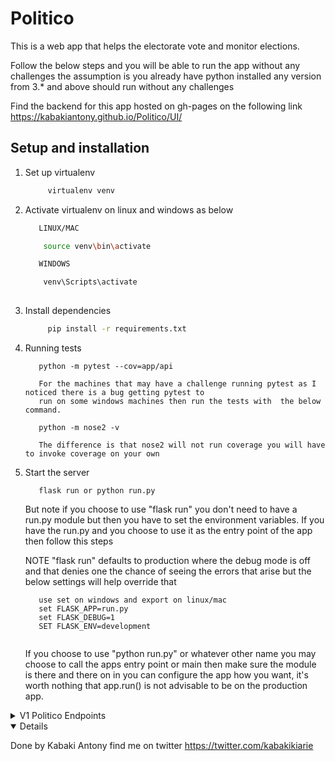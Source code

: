 # Politico
 This is a web app that helps the electorate vote and monitor elections.

 Follow the below steps and you will be able to run the app without any challenges the assumption
 is you already have python installed any version from 3.* and above should run without any challenges
 
 Find the backend for this app hosted on gh-pages on the following link https://kabakiantony.github.io/Politico/UI/

## Setup and installation

1. Set up virtualenv

   ```bash
        virtualenv venv
   ```

2. Activate virtualenv on linux and windows  as below

   ```bash
      LINUX/MAC

       source venv\bin\activate

      WINDOWS

       venv\Scripts\activate
      
   ```

3. Install dependencies

   ```bash
        pip install -r requirements.txt
   ```


4. Running tests

   ```
      python -m pytest --cov=app/api 

      For the machines that may have a challenge running pytest as I noticed there is a bug getting pytest to 
      run on some windows machines then run the tests with  the below command. 

      python -m nose2 -v 

      The difference is that nose2 will not run coverage you will have to invoke coverage on your own

   ```

5. Start the server

   ```
      flask run or python run.py 
   ```

   But note if you choose to use "flask run" you don't need to have a run.py module but then you have
   to set the environment variables.
   If you have the run.py and you choose to use it as the entry point of the app 
   then follow this steps 

   NOTE "flask run" defaults to production where the debug mode is off 
        and that denies one the chance of seeing the errors that arise
        but the below settings will help override that 
   ```
      use set on windows and export on linux/mac
      set FLASK_APP=run.py
      set FLASK_DEBUG=1
      SET FLASK_ENV=development
       
   ```
   If you choose to use "python run.py" or whatever other name you may choose to call the apps entry 
   point or main then make sure the module is there and there on in you can configure the app how you
   want, it's worth nothing that app.run() is not advisable to be on the production app.

   

<details>
<summary>V1 Politico Endpoints</summary>

| Method   | Endpoint                              | Description                           |
| -------- | ------------------------------------- | ------------------------------------- |
| `GET`    | `/api/v1/offices`                     | view all offices created by admin     |
| `POST`   | `/api/v1/offices`                     | create a new office                   |
| `GET`    | `/api/v1/offices/<int:office_id>`     | Get a specific office by id           |
| `GET`    | `/api/v1/parties`                     | View all parties created by admin     |
| `POST`   | `/api/v1/parties`                     | create a new party                    |
| `GET`    | `/api/v1/parties/<int:party_id>`      | Get specific party Id                 |
| `PATCH`  | `/api/v1/parties/<int:party_id>/name` | modify a party by name                |
| `PATCH`  | `/api/v1/offices/<int:office_id>/name`| modify an office by name              |
| `DELETE` | `/api/v1/parties/<int:party_id>`      | Delete a party by Id                  |

</details>

<details open>


Done by Kabaki Antony find me on twitter https://twitter.com/kabakikiarie
